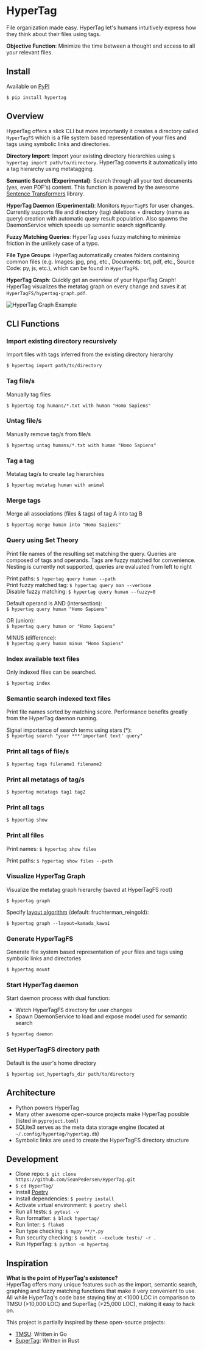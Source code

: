 # HyperTag

File organization made easy. HyperTag let's humans intuitively express how they think about their files using tags.

**Objective Function**: Minimize the time between a thought and access to all your relevant files.

## Install
Available on [PyPI](https://pypi.org/project/hypertag/)

`$ pip install hypertag`

## Overview
HyperTag offers a slick CLI but more importantly it creates a directory called ```HyperTagFS``` which is a file system based representation of your files and tags using symbolic links and directories.

**Directory Import**: Import your existing directory hierarchies using ```$ hypertag import path/to/directory```. HyperTag converts it automatically into a tag hierarchy using metatagging.

**Semantic Search  (Experimental)**: Search through all your text documents (yes, even PDF's) content. This function is powered by the awesome [Sentence Transformers](https://github.com/UKPLab/sentence-transformers) library.

**HyperTag Daemon  (Experimental)**: Monitors `HyperTagFS` for user changes. Currently supports file and directory (tag) deletions + directory (name as query) creation with automatic query result population. Also spawns the DaemonService which speeds up semantic search significantly.

**Fuzzy Matching Queries**: HyperTag uses fuzzy matching to minimize friction in the unlikely case of a typo.

**File Type Groups**: HyperTag automatically creates folders containing common files (e.g. Images: jpg, png, etc., Documents: txt, pdf, etc., Source Code: py, js, etc.), which can be found in ```HyperTagFS```.

**HyperTag Graph**: Quickly get an overview of your HyperTag Graph! HyperTag visualizes the metatag graph on every change and saves it at `HyperTagFS/hypertag-graph.pdf`.

![HyperTag Graph Example](https://raw.githubusercontent.com/SeanPedersen/HyperTag/master/images/hypertag-graph.jpg)


## CLI Functions

### Import existing directory recursively
Import files with tags inferred from the existing directory hierarchy

```$ hypertag import path/to/directory```

### Tag file/s
Manually tag files

```$ hypertag tag humans/*.txt with human "Homo Sapiens"```

### Untag file/s
Manually remove tag/s from file/s

```$ hypertag untag humans/*.txt with human "Homo Sapiens"```

### Tag a tag
Metatag tag/s to create tag hierarchies

```$ hypertag metatag human with animal```

### Merge tags
Merge all associations (files & tags) of tag A into tag B

```$ hypertag merge human into "Homo Sapiens"```

### Query using Set Theory
Print file names of the resulting set matching the query. Queries are composed of tags and operands. Tags are fuzzy matched for convenience. Nesting is currently not supported, queries are evaluated from left to right

Print paths: ```$ hypertag query human --path```<br>
Print fuzzy matched tag: ```$ hypertag query man --verbose``` <br>
Disable fuzzy matching: ```$ hypertag query human --fuzzy=0```

Default operand is AND (intersection): <br>
```$ hypertag query human "Homo Sapiens"```

OR (union): <br>
```$ hypertag query human or "Homo Sapiens"```

MINUS (difference): <br>
```$ hypertag query human minus "Homo Sapiens"```

### Index available text files
Only indexed files can be searched.

```$ hypertag index```

### Semantic search indexed text files
Print file names sorted by matching score.
Performance benefits greatly from the HyperTag daemon running.

Signal importance of search terms using stars (*):<br>```$ hypertag search "your ***'important text' query"```

### Print all tags of file/s

```$ hypertag tags filename1 filename2```

### Print all metatags of tag/s

```$ hypertag metatags tag1 tag2```

### Print all tags

```$ hypertag show```

### Print all files

Print names:
```$ hypertag show files```

Print paths:
```$ hypertag show files --path```

### Visualize HyperTag Graph
Visualize the metatag graph hierarchy (saved at HyperTagFS root)

```$ hypertag graph```

Specify [layout algorithm](https://igraph.org/python/doc/tutorial/tutorial.html#layout-algorithms) (default: fruchterman_reingold):

```$ hypertag graph --layout=kamada_kawai```

### Generate HyperTagFS
Generate file system based representation of your files and tags using symbolic links and directories

```$ hypertag mount```

### Start HyperTag daemon
Start daemon process with dual function:
- Watch HyperTagFS directory for user changes
- Spawn DaemonService to load and expose model used for semantic search

```$ hypertag daemon```

### Set HyperTagFS directory path
Default is the user's home directory

```$ hypertag set_hypertagfs_dir path/to/directory```

## Architecture
- Python powers HyperTag
- Many other awesome open-source projects make HyperTag possible (listed in `pyproject.toml`)
- SQLite3 serves as the meta data storage engine (located at `~/.config/hypertag/hypertag.db`)
- Symbolic links are used to create the HyperTagFS directory structure

## Development
- Clone repo: ```$ git clone https://github.com/SeanPedersen/HyperTag.git```
- `$ cd HyperTag/`
- Install [Poetry](https://python-poetry.org/docs/#installation)
- Install dependencies: `$ poetry install`
- Activate virtual environment: `$ poetry shell`
- Run all tests: ```$ pytest -v```
- Run formatter: ```$ black hypertag/```
- Run linter: ```$ flake8```
- Run type checking: ```$ mypy **/*.py```
- Run security checking: ```$ bandit --exclude tests/ -r .```
- Run HyperTag: ```$ python -m hypertag```

## Inspiration

**What is the point of HyperTag's existence?**<br/>
HyperTag offers many unique features such as the import, semantic search, graphing and fuzzy matching functions that make it very convenient to use. All while HyperTag's code base staying tiny at <1000 LOC in comparison to TMSU (>10,000 LOC) and SuperTag (>25,000 LOC), making it easy to hack on.

This project is partially inspired by these open-source projects:
- [TMSU](https://github.com/oniony/TMSU): Written in Go
- [SuperTag](https://github.com/amoffat/supertag): Written in Rust
